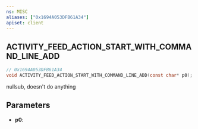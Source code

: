 ```yaml
---
ns: MISC
aliases: ["0x1694A053DFB61A34"]
apiset: client
---
```

## ACTIVITY_FEED_ACTION_START_WITH_COMMAND_LINE_ADD

```c
// 0x1694A053DFB61A34
void ACTIVITY_FEED_ACTION_START_WITH_COMMAND_LINE_ADD(const char* p0);
```

nullsub, doesn't do anything

## Parameters
* **p0**:



